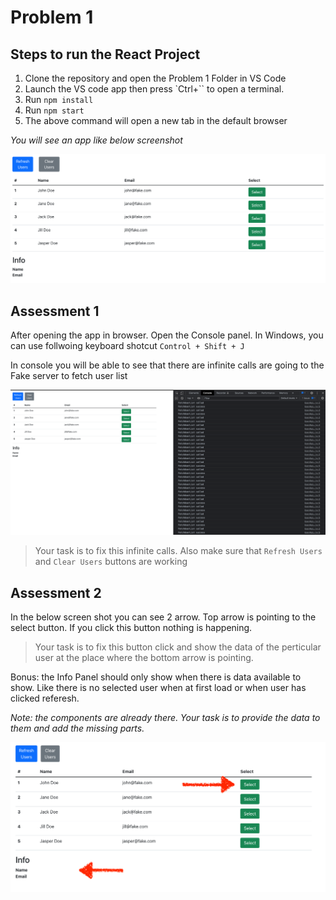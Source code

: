# Problem 1

## Steps to run the React Project

1. Clone the repository and open the Problem 1 Folder in VS Code
2. Launch the VS code app then press `Ctrl+`` to open a terminal.
3. Run `npm install`
4. Run `npm start`
5. The above command will open a new tab in the default browser

_You will see an app like below screenshot_

![Screenshot 2022-02-11 at 5.23.32 PM.png](doc-assets/Screenshot_2022-02-11_at_5.23.32_PM.png)

## Assessment 1

After opening the app in browser. Open the Console panel. In Windows, you can use follwoing keyboard shotcut `Control + Shift + J`

In console you will be able to see that there are infinite calls are going to the Fake server to fetch user list

![Screenshot 2022-02-11 at 5.26.35 PM.png](doc-assets/Screenshot_2022-02-11_at_5.26.35_PM.png)

> Your task is to fix this infinite calls. Also make sure that `Refresh Users` and `Clear Users` buttons are working

## Assessment 2

In the below screen shot you can see 2 arrow. Top arrow is pointing to the select button. If you click this button nothing is happening.

> Your task is to fix this button click and show the data of the perticular user at the place where the bottom arrow is pointing.

Bonus: the Info Panel should only show when there is data available to show. Like there is no selected user when at first load or when user has clicked referesh.

>

_Note: the components are already there. Your task is to provide the data to them and add the missing parts._

![Screenshot 2022-02-11 at 5.30.27 PM.png](doc-assets/Screenshot_2022-02-11_at_5.30.27_PM.png)
